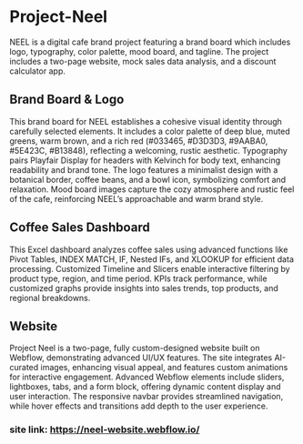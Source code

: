 # Project-Neel
NEEL is a digital cafe brand project featuring a brand board which includes logo, typography, color palette, mood board, and tagline. The project includes a two-page website, mock sales data analysis, and a discount calculator app.

## Brand Board & Logo
This brand board for NEEL establishes a cohesive visual identity through carefully selected elements. It includes a color palette of deep blue, muted greens, warm brown, and a rich red (#033465, #D3D3D3, #9AABA0, #5E423C, #B13848), reflecting a welcoming, rustic aesthetic. Typography pairs Playfair Display for headers with Kelvinch for body text, enhancing readability and brand tone. The logo features a minimalist design with a botanical border, coffee beans, and a bowl icon, symbolizing comfort and relaxation. Mood board images capture the cozy atmosphere and rustic feel of the cafe, reinforcing NEEL’s approachable and warm brand style.
## Coffee Sales Dashboard
This Excel dashboard analyzes coffee sales using advanced functions like Pivot Tables, INDEX MATCH, IF, Nested IFs, and XLOOKUP for efficient data processing. Customized Timeline and Slicers enable interactive filtering by product type, region, and time period. KPIs track performance, while customized graphs provide insights into sales trends, top products, and regional breakdowns. 
## Website
Project Neel is a two-page, fully custom-designed website built on Webflow, demonstrating advanced UI/UX features. The site integrates AI-curated images, enhancing visual appeal, and features custom animations for interactive engagement. Advanced Webflow elements include sliders, lightboxes, tabs, and a form block, offering dynamic content display and user interaction. The responsive navbar provides streamlined navigation, while hover effects and transitions add depth to the user experience. 
### site link: https://neel-website.webflow.io/
